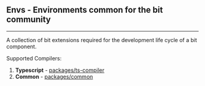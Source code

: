 Envs - Environments common for the bit community
------------------------------------------------
------------------------------------------------

A collection of bit extensions required for the development life cycle of a bit component.

Supported Compilers: 

1. **Typescript** - [packages/ts-compiler](https://github.com/teambit/envs/tree/master/packages/ts-compiler) 
2. **Common** - [packages/common](https://github.com/teambit/envs/tree/master/packages/common) 

